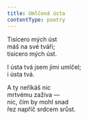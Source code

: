 ```yaml
---
title: Umlčená ústa
contentType: poetry
---
```


<section>

Tisícero mých úst  
máš na své tváři;  
tisícero mých úst.

</section>

<section>

I ústa tvá jsem jimi umlčel;  
i ústa tvá.

</section>

<section>

A ty neříkáš nic  
mrtvému zaživa —  
nic, čím by mohl snad  
řez napříč srdcem srůst.

</section>
